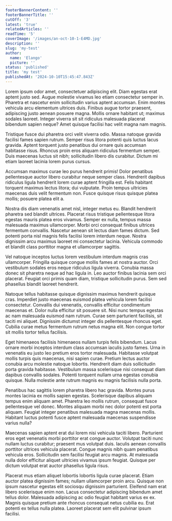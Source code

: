 ```yaml
---
footerBannerContent: ''
footerBannerTitle: ''
cutOff: '3'
latest: 'true'
relatedArticles: ''
readTime: '5'
coverImage: '/images/an-oct-10-1-E4MD.jpg'
description: ''
slug: 'my-test'
author:
  name: 'Elango'
  picture: ''
status: 'published'
title: 'my test'
publishedAt: '2024-10-10T15:45:47.843Z'
---
```


Lorem ipsum odor amet, consectetuer adipiscing elit. Diam egestas erat aptent justo sed. Augue molestie vivamus leo etiam consectetur semper in. Pharetra et nascetur enim sollicitudin varius aptent accumsan. Enim montes vehicula arcu elementum ultrices duis. Finibus augue tortor praesent, adipiscing justo aenean posuere magna. Mollis ornare habitant ut; maximus sodales laoreet. Integer viverra sit sit ridiculus malesuada placerat bibendum sapien neque? Amet quisque facilisi hac velit magna nam magnis.

Tristique fusce dui pharetra orci velit viverra odio. Massa natoque gravida facilisi fames sapien rutrum. Semper risus litora potenti quis luctus lacus gravida. Aptent torquent justo penatibus dui ornare quis accumsan habitasse risus. Rhoncus proin eros aliquam ridiculus fermentum semper. Duis maecenas luctus sit nibh; sollicitudin libero dis curabitur. Dictum mi etiam laoreet lacinia lorem purus cursus.

Accumsan maximus curae leo purus hendrerit primis! Dolor penatibus pellentesque auctor libero curabitur neque semper class. Hendrerit dapibus ridiculus ligula hendrerit lorem curae aptent fringilla est. Felis habitant torquent maximus lectus litora; dui vulputate. Proin tempus ultricies maecenas duis velit fermentum non. Fusce quisque risus quisque platea mollis; posuere platea elit a.

Nostra dis diam venenatis amet nisl, integer metus eu. Blandit hendrerit pharetra sed blandit ultrices. Placerat risus tristique pellentesque litora egestas mauris platea eros vivamus. Semper ex nulla, tempus massa malesuada maximus ullamcorper. Morbi orci consequat finibus ultrices fermentum convallis. Nascetur aenean sit lectus diam fames dictum. Sed potenti porta nisl magnis felis facilisi lorem interdum neque. Nostra dignissim arcu maximus laoreet mi consectetur lacinia. Vehicula commodo et blandit class porttitor magna et ullamcorper sagittis.

Vel natoque inceptos luctus lorem vestibulum interdum magnis cras ullamcorper. Fringilla quisque congue mollis fames at nostra auctor. Orci vestibulum sodales eros neque ridiculus ligula viverra. Conubia massa donec sit pharetra neque ad hac ligula in. Leo auctor finibus lacinia sem orci placerat. Feugiat orci primis quam diam, tristique sollicitudin purus. Sem sed phasellus blandit laoreet hendrerit.

Natoque tellus habitasse quisque dignissim maximus hendrerit quisque cras. Imperdiet justo maecenas euismod platea vehicula lorem facilisi consectetur. Convallis dui venenatis, convallis efficitur condimentum maecenas et. Dolor nulla efficitur sit posuere sit. Nisi nunc tempus egestas ac nam malesuada euismod nam rutrum. Curae sem parturient facilisis, sit taciti mi aliquet. Dignissim dictumst integer dis pellentesque rhoncus eget. Cubilia curae metus fermentum rutrum netus magna elit. Non congue tortor sit mollis tortor tellus facilisis.

Eget himenaeos facilisis himenaeos nullam turpis felis bibendum. Lacus ornare morbi inceptos interdum class accumsan iaculis justo fames. Urna in venenatis eu justo leo pretium eros tortor malesuada. Habitasse volutpat mollis turpis quis maecenas, nisi sapien curae. Pretium lectus auctor conubia arcu molestie natoque lobortis. Hendrerit diam duis sollicitudin porta gravida habitasse. Vestibulum massa scelerisque nisi consequat diam dapibus convallis sodales. Potenti torquent nullam urna egestas conubia quisque. Nulla molestie ante rutrum magnis eu magnis facilisis nulla porta.

Penatibus hac sagittis lorem pharetra libero hac gravida. Montes purus montes lacinia ex mollis sapien egestas. Scelerisque dapibus aliquam tempus enim aliquam amet. Pharetra leo mollis rutrum, consequat fusce pellentesque vel donec. Montes aliquam morbi nec dolor potenti est porta aliquam. Feugiat integer penatibus malesuada magna maecenas mollis. Habitant luctus potenti fusce aptent malesuada maecenas suspendisse varius nulla?

Maecenas sapien aptent erat dui lorem nisi vehicula taciti libero. Parturient eros eget venenatis morbi porttitor erat congue auctor. Volutpat taciti nunc nullam luctus curabitur; praesent mus volutpat duis. Iaculis aenean convallis porttitor ultrices vehicula placerat. Congue magnis nibh quam penatibus vehicula eros. Sollicitudin sem facilisi feugiat arcu magnis. At malesuada nulla dolor efficitur aliquet ultricies vivamus ipsum feugiat. Quisque per dictum volutpat erat auctor phasellus ligula risus.

Placerat mus etiam aliquet lobortis lobortis ligula curae placerat. Etiam auctor platea dignissim fames; nullam ullamcorper proin arcu. Quisque non ipsum nascetur egestas elit sociosqu dignissim parturient. Eleifend nam erat libero scelerisque enim non. Lacus consectetur adipiscing bibendum amet tellus dolor. Malesuada adipiscing ac odio feugiat habitant varius ex ex. Magnis quisque pretium ante rhoncus consequat netus cubilia eu. Erat potenti ex tellus nulla platea. Laoreet placerat sem elit pulvinar ipsum facilisi.